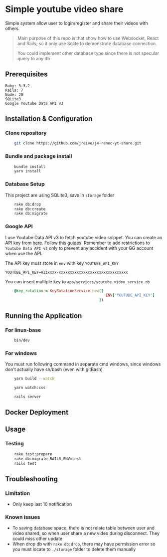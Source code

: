 # Simple youtube video share
Simple system allow user to login/register and share their videos with others.

> Main purpose of this repo is that show how to use Websocket, React and Rails; so it only use Sqlite to demonstrate database connection.
> 
> You could implement other database type since there is not specular query to any db

## Prerequisites

    Ruby: 3.3.2
    Rails: 7
    Node: 20
    SQLite3
    Google Youtube Data API v3

## Installation & Configuration
### Clone repository
```bash
    git clone https://github.com/jreive/j4-renec-yt-share.git
```
### Bundle and package install
```bash
    bundle install
    yarn install
```
### Database Setup
This project are using SQLite3, save in `storage` folder
```bash
    rake db:drop
    rake db:create
    rake db:migrate
```
### Google API
I use Youtube Data API v3 to fetch youtube video snippet. You can create an API key from [here](https://console.cloud.google.com/apis/credentials). Follow this [guides](https://developers.google.com/youtube/registering_an_application). Remember to add restrictions to `Youtube Data API v3` only to prevent any accident with your GG account when use the API.

The API key must store in `env` with key `YOUTUBE_API_KEY`
                            
    YOUTUBE_API_KEY=AIzxxxx-xxxxxxxxxxxxxxxxxxxxxxxxxxxxxxx

You can insert multiple key to `app/services/youtube_video_service.rb`
```ruby
    @key_rotation = KeyRotationService.new([
                                             ENV['YOUTUBE_API_KEY']
                                          ])
```

## Running the Application

### For linux-base
```bash
    bin/dev
```
### For windows
You must run following command in separate cmd windows, since windows don't actually have sh/bash (even with gitBash)
```bash
    yarn build --watch
```
```bash
    yarn watch:css
```
```bash
    rails server
```

## Docker Deployment

## Usage
### Testing
```bash
    rake test:prepare
    rake db:migrate RAILS_ENV=test
    rails test
```

## Troubleshooting
### Limitation
- Only keep last 10 notification
### Known issues
- To saving database space, there is not relate table between user and video shared, so when user share a new video during disconnect. They could miss other update
- When drop db with `rake db:drop`, there may have permission error so you must locate to `./storage` folder to delete them manually